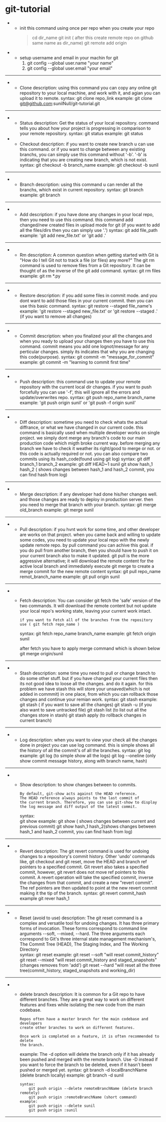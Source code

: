 # git-tutorial
* - init
    this command using once per repo when you create your repo
    > cd dir_name
    > git init ( after this create remote repo on github same name as dir_name)
    > git remote add origin <url>
* - setup username and email in your machin for git
    1) git config --global user.name "your name"
    2) git config --global user.email "your email"
-------------------------------------------------------------------------------
* - Clone
    description:
        using this command you can copy any online git repository
        to your local machine, and work with it, and agian you
        can upload it to remote.
    syntax:
        git clone repo_link
    example:
        git clone git@github.com:sunilNull/git-tutorial.git
-------------------------------------------------------------------------------
* - Status
    description:
        Get the status of your local repository.
        command tells you about how your project is progressing 
        in comparison to your remote repository.
    syntax:
        git status
    example:
        git status

* - Checkout
    description:
        if you want to create new branch u can use this command.
        or if you want to change between any existing branchs, you
        can simply use this command without '-b'.
        '-b' is indicating that you are creating new branch, which is not
        exist.
    syntax:
        git checkout -b branch_name
    example:
        git checkout -b sunil
-------------------------------------------------------------------------------
* - Branch
    description:
        using this command u can render all the branchs, which exist
        in current repository.
    syntax:
        git branch
    example:
        git branch
-------------------------------------------------------------------------------
* - Add
    description:
        if you have done any changes in your local repo,
        then you need to use this command.
        this command add changed/new created files in upload mode
        for git
        (if you want to add all the files/dirs then you can simply use '.')
    syntax:
        git add file_path
    example:
        'git add new_file.txt' or 'git add .'

-------------------------------------------------------------------------------
* - Rm
    description:
        A common question when getting started with Git is "How do I tell
        Git not to track a file (or files) any more?" The git rm command
        is used to remove files from a Git repository. It can be thought
        of as the inverse of the git add command.
    syntax:
        git rm files
    example:
        git rm *.py
-------------------------------------------------------------------------------
* - Restore
    description:
        if you add some files in commit mode. and you dont want to 
        add those files in your current commit. then you can use
        this basic command.
    syntax:
        git restore --staged file_name's
    example:
        'git restore --staged new_file.txt' or 'git restore --staged .' (if you want to remove all changes)
-------------------------------------------------------------------------------
* - Commit
    description:
        when you finalized your all the changes.and when you ready
        to upload your changes then you have to use this command.
        commit means you add one lognot/message for any perticular changes.
        simply its indicates that why you are changing this code(purpose).
    syntax:
        git commit -m "message_for_commit"
    example:
        git commit -m "learning to commit first time"
-------------------------------------------------------------------------------
* - Push
    description:
        this command use to update your remote repository with the current local dir changes.
        if you want to push forcefully you can use '-f', this will ignore all the errors and
        update/overwrites repo.
    syntax:
        git push repo_name branch_name
    example:
        'git push origin sunil' or 'git push -f origin sunil'
-------------------------------------------------------------------------------
* - Diff
    description:
        sometime you need to check whats the actual diffrance, or
        what we have changed in our current code.
        this command is basically used when multiple developer works
        on single project.
        we simply dont merge any branch's code to our main production code
        which migth broke current way. before merging any branch we have to 
        check it weather its right/good to merge or not. or this code is actually required or not.
        you can also compare two commits using its hash_code(found using git log)
    syntax:
        git diff branch_1 branch_2
    example:
        git diff HEAD~1 sunil
        git show hash_1 hash_2 ( shows changes between hash_1 and hash_2 commit, you can find hash from log)
-------------------------------------------------------------------------------
* - Merge
    description:
        if any developer had done his/her changes well.
        and those changes are ready to deploy in production server.
        then you need to merge that branch with your branch.
    syntax:
        git merge old_branch
    example:
        git merge sunil
-------------------------------------------------------------------------------
* - Pull
    description:
        if you hvnt work for some time, and other developer are works on that project.
        when you came back and willing to update some codes, you need to update your local repo
        with the newly update remote repo.
        by pull command you can achive this goal.
        if you do pull from another branch, then you should have to push it on your current branch also
        to make it updated.
        git pull is the more aggressive alternative; it will download the remote
        content for the active local branch and immediately execute git merge to
        create a merge commit for the new remote content
    syntax:
        git pull repo_name remot_branch_name
    example:
        git pull origin sunil

-------------------------------------------------------------------------------
* - Fetch
    description:
        You can consider git fetch the 'safe' version of the two commands.
        It will download the remote content but not update your local
        repo's working state, leaving your current work intact.

        if you want to Fetch all of the branches from the repository
        use ( git fetch repo_name )
    syntax:
        git fetch repo_name branch_name
    example:
        git fetch origin sunil

    after fetch you have to apply merge command which is shown below
        git merge origin/sunil
-------------------------------------------------------------------------------
* - Stash
    description:
        some time you need to pull or change branch to do some other stuff.
        but if you have changed your current files then its not good idea to
        loose all the changes. and do it again. for this problem we have stash
        this will store your unsaved(which is not added in commmit) in one place,
        from which you can rollback those changes and continue your remian work.
    syntax:
        git stash
    example:
        git stash ( if you want to save all the changes)
        git stash -u (if you also want to save untracked file)
        git stash list (to list out all the changes store in stash)
        git stash apply (to rollback changes in current branch)
-------------------------------------------------------------------------------
* - Log
    description:
        when you want to view your check all the changes done in project
        you can use log command. this is simple shows all the history of all the
        commit's of all the branches.
    syntax:
        git log
    example:
        git log (to simple show all the logs)
        git log --oneline (only show commit message history, along with branch name, hash)  
-------------------------------------------------------------------------------
* - Show
    description:
        to show changes between to commits.

        By default, git-show acts against the HEAD reference.
        The HEAD reference always points to the last commit of
        the current branch. Therefore, you can use git-show to display 
        the log message and diff output of the latest commit.
    syntax:  
        git show
    example:
        git show ( shows changes between current and previous commit)
        git show hash_1 hash_2(shows changes between hash_1 and hash_2 commit, you can find hash from log)
-------------------------------------------------------------------------------
* - Revert
    description:
        The git revert command is used for undoing changes to a repository's
        commit history. Other 'undo' commands like, git checkout and git reset,
        move the HEAD and branch ref pointers to a specified commit. Git revert
        also takes a specified commit, however, git revert does not move ref
        pointers to this commit. A revert operation will take the specified
        commit, inverse the changes from that commit, and create a new "revert
        commit". The ref pointers are then updated to point at the new revert
        commit making it the tip of the branch.
    syntax:
        git revert commit_hash
    example
        git rever hash_1
--------------------------------------------------------------------------------
* - Reset (avoid to use)
    description:
        The git reset command is a complex and versatile tool for undoing
        changes. It has three primary forms of invocation. These forms
        correspond to command line arguments --soft, --mixed, --hard. The
        three arguments each correspond to Git's three internal state
        management mechanism's, The Commit Tree (HEAD), The Staging Index,
        and The Working Directory        
    syntax:
        git reset
    example:
        git reset --soft "will reset commit_history"
        git reset --mixed "will reset commit_history and staged_snapshots" (changes removes from 'add')
        git reset --hard "will reset all the three tree(commit_history, staged_snapshots and working_dir)

--------------------------------------------------------------------------------
* - delete branch
    description:
        It is common for a Git repo to have different branches. They are a
        great way to work on different features and fixes while isolating
        the new code from the main codebase.

        Repos often have a master branch for the main codebase and developers
        create other branches to work on different features.

        Once work is completed on a feature, it is often recommended to delete
        the branch.
    example:
        The -d option will delete the branch only if it has already been pushed and merged with the remote branch. Use -D instead if you want to force the branch to be deleted, even if it hasn't been pushed or merged yet.
        syntax:
            git branch -d localBranchName (delete branch locally)
        example:
            git branch -d sunil
        
        syntax:
            git push origin --delete remoteBranchName (delete branch remotely)
            git push origin :remoteBranchName (short command)
        example:
            git push origin --delete sunil
            git push origin :sunil
--------------------------------------------------------------------------------